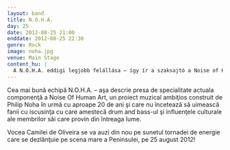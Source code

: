 ```yaml
---
layout: band
title: N.O.H.A.
day: 25
date: 2012-08-25 21:00
enddate: 2012-08-25 22:30
genre: Rock
image: noha.jpg
venue: Main Stage
content_hu: |
  A N.O.H.A. eddigi legjobb felállása – így ír a szaksajtó a Noise of Human Art – Circus Underground jelenlegi tagságáról. Az ambiciózus zenei projektet Philip Noha hozta létre 17 éve, és azóta is képes meglepni közönségét az underground tánczenei ritmusok és a zenészek által hozott különböző kulturális behatások mindig találó keverésével. A Félsziget történetében a N.O.H.A. az első olyan nemzetközi zenekar, amely három egymást követő évben is fellép a fesztiválon: augusztus 25-én a nagyszínpadon hallhatjuk ismét Camila de Oliveira gyönyörű hangját és a banda tört ritmusokra épülő zenei kavalkádját.
---
```


Cea mai bună echipă N.O.H.A. – aşa descrie presa de specialitate actuala componenţă a Noise Of Human Art, un proiect muzical ambiţios construit de Philip Noha în urmă cu aproape 20 de ani şi care nu încetează să uimească fanii cu iscusinţa cu care amestecă drum and bass-ul şi influenţele culturale ale membrilor săi care provin din întreaga lume. 

Vocea Camilei de Oliveira se va auzi din nou pe sunetul tornadei de energie care se dezlănţuie pe scena mare a Peninsulei, pe 25 august 2012!

